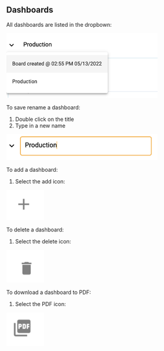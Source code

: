 ## Dashboards

All dashboards are listed in the dropbown:

<img src="../assets/dropdown.png"  style="width:400px" class="border"></img>

To save rename a dashboard:
1.  Double click on the title
2.  Type in a new name

<img src="../assets/rename.png"  style="width:400px" class="border"></img>

To add a dashboard:
1. Select the add icon: 

<img src="../assets/add.png"  style="width:100px" class="border"></img>

To delete a dashboard:
1. Select the delete icon:

<img src="../assets/delete.png"  style="width:100px" class="border"></img>

To download a dashboard to PDF:
1. Select the PDF icon:

<img src="../assets/pdf.png"  style="width:100px" class="border"></img>
